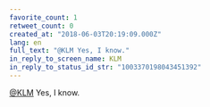 ```yaml
---
favorite_count: 1
retweet_count: 0
created_at: "2018-06-03T20:19:09.000Z"
lang: en
full_text: "@KLM Yes, I know."
in_reply_to_screen_name: KLM
in_reply_to_status_id_str: "1003370198043451392"
---
```


[@KLM](https://twitter.com/KLM) Yes, I know.
